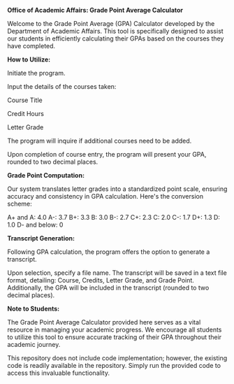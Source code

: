 **Office of Academic Affairs: Grade Point Average Calculator**

Welcome to the Grade Point Average (GPA) Calculator developed by the Department of Academic Affairs. This tool is specifically designed to assist our students in efficiently calculating their GPAs based on the courses they have completed.

**How to Utilize:**

Initiate the program.

Input the details of the courses taken:

Course Title

Credit Hours

Letter Grade

The program will inquire if additional courses need to be added.

Upon completion of course entry, the program will present your GPA, rounded to two decimal places.

**Grade Point Computation:**

Our system translates letter grades into a standardized point scale, ensuring accuracy and consistency in GPA calculation. Here's the conversion scheme:

A+ and A: 4.0
A-: 3.7
B+: 3.3
B: 3.0
B-: 2.7
C+: 2.3
C: 2.0
C-: 1.7
D+: 1.3
D: 1.0
D- and below: 0

**Transcript Generation:**

Following GPA calculation, the program offers the option to generate a transcript.

Upon selection, specify a file name.
The transcript will be saved in a text file format, detailing:
Course, Credits, Letter Grade, and Grade Point.
Additionally, the GPA will be included in the transcript (rounded to two decimal places).

**Note to Students:**

The Grade Point Average Calculator provided here serves as a vital resource in managing your academic progress. We encourage all students to utilize this tool to ensure accurate tracking of their GPA throughout their academic journey.

This repository does not include code implementation; however, the existing code is readily available in the repository. Simply run the provided code to access this invaluable functionality.
